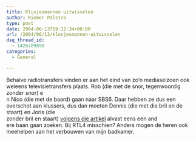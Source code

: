 ```yaml
---
title: Klusjesmannen uitwisselen
author: Riemer Palstra
type: post
date: 2004-06-13T19:12:34+00:00
url: /2004/06/13/klusjesmannen-uitwisselen
dsq_thread_id:
  - 1426789898
categories:
  - General

---
```

Behalve radiotransfers vinden er aan het eind van zo&#8217;n mediaseizoen ook weleens televisietransfers plaats. Rob (die met de snor, tegenwoordig zonder snor) e  
n Nico (die met de baard) gaan naar SBS6. Daar hebben ze dus een overschot aan klussers, dus dan moeten Dennis (die met die bril en de staart) en Joris (die  
zonder bril en staart) [volgens die artikel][1] alvast eens een and  
ere baan gaan zoeken. Bij RTL4 misschien? Anders mogen de heren ook meehelpen aan het verbouwen van mijn badkamer.

 [1]: http://www.radiowereld.nl/2003/home/medianieuws/010.archief/2004/06/90101.html